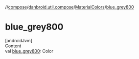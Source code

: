 //[compose](../../../index.md)/[danbroid.util.compose](../index.md)/[MaterialColors](index.md)/[blue_grey800](blue_grey800.md)



# blue_grey800  
[androidJvm]  
Content  
val [blue_grey800](blue_grey800.md): Color  



